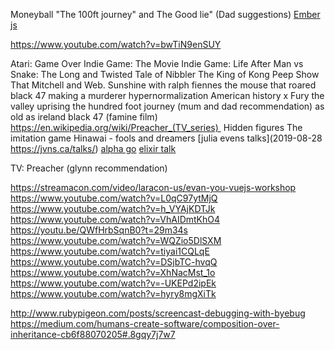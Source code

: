 Moneyball
"The 100ft journey" and The Good lie" (Dad suggestions)
[Ember js](https://www.youtube.com/watch?v=f-6Qd3nuv4w)

https://www.youtube.com/watch?v=bwTiN9enSUY

Atari: Game Over
Indie Game: The Movie
Indie Game: Life After
Man vs Snake: The Long and Twisted Tale of Nibbler
The King of Kong
Peep Show
That Mitchell and Web.
Sunshine with ralph fiennes
the mouse that roared
black 47
making a murderer
hypernormalization
American history x
Fury
the valley uprising
the hundred foot journey (mum and dad recommendation)
as old as ireland
black 47 (famine film)
https://en.wikipedia.org/wiki/Preacher_(TV_series) 
Hidden figures
The imitation game
Hinawai - fools and dreamers
[julia evens talks](2019-08-28 https://jvns.ca/talks/)
[alpha go](https://www.youtube.com/watch?v=WXuK6gekU1Y)
[elixir talk](https://twitter.com/josevalim/status/1255998044304277509?s=09)

TV:
Preacher (glynn recommendation)

https://streamacon.com/video/laracon-us/evan-you-vuejs-workshop
https://www.youtube.com/watch?v=L0qC97ytMjQ
https://www.youtube.com/watch?v=h_VYAjKDTJk
https://www.youtube.com/watch?v=VhAIDmtKhO4
https://youtu.be/QWfHrbSqnB0?t=29m34s
https://www.youtube.com/watch?v=WQZio5DlSXM
https://www.youtube.com/watch?v=tiyai1CQLqE
https://www.youtube.com/watch?v=DSjbTC-hvqQ
https://www.youtube.com/watch?v=XhNacMst_1o
https://www.youtube.com/watch?v=-UKEPd2ipEk
https://www.youtube.com/watch?v=hyry8mgXiTk

http://www.rubypigeon.com/posts/screencast-debugging-with-byebug
https://medium.com/humans-create-software/composition-over-inheritance-cb6f88070205#.8gqy7j7w7
